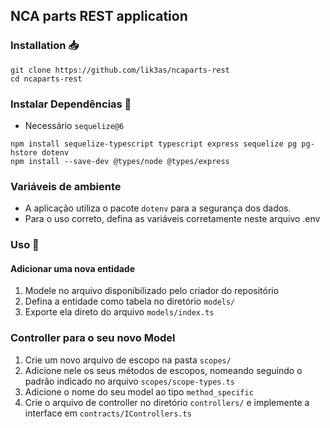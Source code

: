 ## NCA parts REST application
### Installation 📥
```
git clone https://github.com/lik3as/ncaparts-rest
cd ncaparts-rest
```
### Instalar Dependências 🔗
- Necessário ```sequelize@6```
```
npm install sequelize-typescript typescript express sequelize pg pg-hstore dotenv
npm install --save-dev @types/node @types/express
```
### Variáveis de ambiente
- A aplicação utiliza o pacote ```dotenv``` para a segurança dos dados.
- Para o uso correto, defina as variáveis corretamente neste arquivo .env
### Uso 🚀
#### Adicionar uma nova entidade
1. Modele no arquivo disponibilizado pelo criador do repositório
2. Defina a entidade como tabela no diretório ```models/```
3. Exporte ela direto do arquivo ```models/index.ts```

### Controller para o seu novo Model
1. Crie um novo arquivo de escopo na pasta ```scopes/```
2. Adicione nele os seus métodos de escopos, nomeando seguindo o padrão indicado no arquivo ```scopes/scope-types.ts```
3. Adicione o nome do seu model ao tipo ```method_specific```
4. Crie o arquivo de controller no diretório ```controllers/``` e implemente a interface em ```contracts/IControllers.ts```
